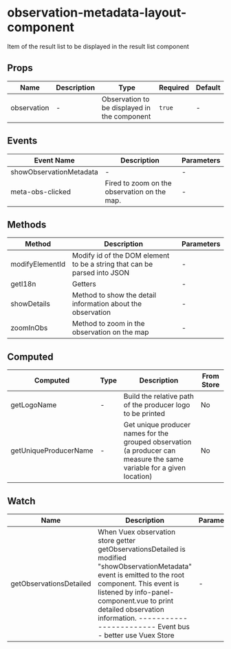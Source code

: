 # observation-metadata-layout-component

Item of the result list to be displayed in the result list component

## Props

<!-- @vuese:observation-metadata-layout-component:props:start -->
|Name|Description|Type|Required|Default|
|---|---|---|---|---|
|observation|-|Observation to be displayed in the component|`true`|-|

<!-- @vuese:observation-metadata-layout-component:props:end -->


## Events

<!-- @vuese:observation-metadata-layout-component:events:start -->
|Event Name|Description|Parameters|
|---|---|---|
|showObservationMetadata|-|-|
|meta-obs-clicked|Fired to zoom on the observation on the map.|-|

<!-- @vuese:observation-metadata-layout-component:events:end -->


## Methods

<!-- @vuese:observation-metadata-layout-component:methods:start -->
|Method|Description|Parameters|
|---|---|---|
|modifyElementId|Modify id of the DOM element to be a string that can be parsed into JSON|-|
|getI18n|Getters|-|
|showDetails|Method to show the detail information about the observation|-|
|zoomInObs|Method to zoom in the observation on the map|-|

<!-- @vuese:observation-metadata-layout-component:methods:end -->


## Computed

<!-- @vuese:observation-metadata-layout-component:computed:start -->
|Computed|Type|Description|From Store|
|---|---|---|---|
|getLogoName|-|Build the relative path of the producer logo to be printed|No|
|getUniqueProducerName|-|Get unique producer names for the grouped observation (a producer can measure the same variable for a given location)|No|

<!-- @vuese:observation-metadata-layout-component:computed:end -->


## Watch

<!-- @vuese:observation-metadata-layout-component:watch:start -->
|Name|Description|Parameters|
|---|---|---|
|getObservationsDetailed|When Vuex observation store getter getObservationsDetailed is modified "showObservationMetadata" event is emitted to the root component. This event is listened by info-panel-component.vue to print detailed observation information. ------------------------ Event bus - better use Vuex Store|-|

<!-- @vuese:observation-metadata-layout-component:watch:end -->


